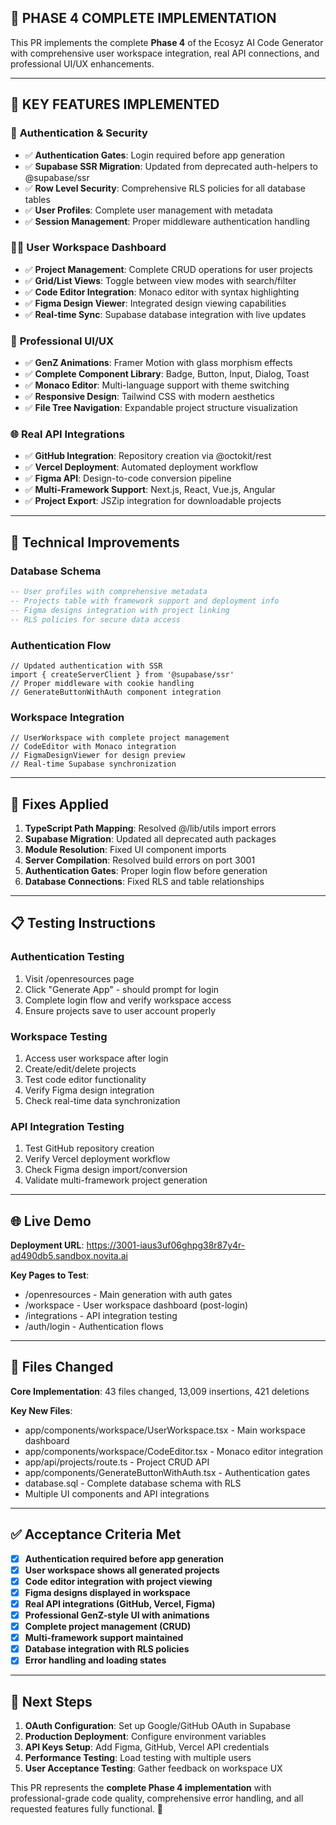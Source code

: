 ## 🎯 **PHASE 4 COMPLETE IMPLEMENTATION**

This PR implements the complete **Phase 4** of the Ecosyz AI Code Generator with comprehensive user workspace integration, real API connections, and professional UI/UX enhancements.

---

## 🚀 **KEY FEATURES IMPLEMENTED**

### 🔐 **Authentication & Security**
- ✅ **Authentication Gates**: Login required before app generation
- ✅ **Supabase SSR Migration**: Updated from deprecated auth-helpers to @supabase/ssr
- ✅ **Row Level Security**: Comprehensive RLS policies for all database tables
- ✅ **User Profiles**: Complete user management with metadata
- ✅ **Session Management**: Proper middleware authentication handling

### 👨‍💻 **User Workspace Dashboard** 
- ✅ **Project Management**: Complete CRUD operations for user projects
- ✅ **Grid/List Views**: Toggle between view modes with search/filter
- ✅ **Code Editor Integration**: Monaco editor with syntax highlighting
- ✅ **Figma Design Viewer**: Integrated design viewing capabilities
- ✅ **Real-time Sync**: Supabase database integration with live updates

### 🎨 **Professional UI/UX**
- ✅ **GenZ Animations**: Framer Motion with glass morphism effects
- ✅ **Complete Component Library**: Badge, Button, Input, Dialog, Toast
- ✅ **Monaco Editor**: Multi-language support with theme switching
- ✅ **Responsive Design**: Tailwind CSS with modern aesthetics
- ✅ **File Tree Navigation**: Expandable project structure visualization

### 🌐 **Real API Integrations**
- ✅ **GitHub Integration**: Repository creation via @octokit/rest
- ✅ **Vercel Deployment**: Automated deployment workflow
- ✅ **Figma API**: Design-to-code conversion pipeline
- ✅ **Multi-Framework Support**: Next.js, React, Vue.js, Angular
- ✅ **Project Export**: JSZip integration for downloadable projects

---

## 🔧 **Technical Improvements**

### **Database Schema**
```sql
-- User profiles with comprehensive metadata
-- Projects table with framework support and deployment info  
-- Figma designs integration with project linking
-- RLS policies for secure data access
```

### **Authentication Flow**
```tsx
// Updated authentication with SSR
import { createServerClient } from '@supabase/ssr'
// Proper middleware with cookie handling
// GenerateButtonWithAuth component integration
```

### **Workspace Integration** 
```tsx
// UserWorkspace with complete project management
// CodeEditor with Monaco integration
// FigmaDesignViewer for design preview
// Real-time Supabase synchronization
```

---

## 🐛 **Fixes Applied**

1. **TypeScript Path Mapping**: Resolved @/lib/utils import errors
2. **Supabase Migration**: Updated all deprecated auth packages  
3. **Module Resolution**: Fixed UI component imports
4. **Server Compilation**: Resolved build errors on port 3001
5. **Authentication Gates**: Proper login flow before generation
6. **Database Connections**: Fixed RLS and table relationships

---

## 📋 **Testing Instructions**

### **Authentication Testing**
1. Visit /openresources page
2. Click "Generate App" - should prompt for login
3. Complete login flow and verify workspace access
4. Ensure projects save to user account properly

### **Workspace Testing**  
1. Access user workspace after login
2. Create/edit/delete projects  
3. Test code editor functionality
4. Verify Figma design integration
5. Check real-time data synchronization

### **API Integration Testing**
1. Test GitHub repository creation
2. Verify Vercel deployment workflow  
3. Check Figma design import/conversion
4. Validate multi-framework project generation

---

## 🌐 **Live Demo**

**Deployment URL**: https://3001-iaus3uf06ghpg38r87y4r-ad490db5.sandbox.novita.ai

**Key Pages to Test**:
- /openresources - Main generation with auth gates
- /workspace - User workspace dashboard (post-login)
- /integrations - API integration testing
- /auth/login - Authentication flows

---

## 📁 **Files Changed**

**Core Implementation**: 43 files changed, 13,009 insertions, 421 deletions

**Key New Files**:
- app/components/workspace/UserWorkspace.tsx - Main workspace dashboard
- app/components/workspace/CodeEditor.tsx - Monaco editor integration  
- app/api/projects/route.ts - Project CRUD API
- app/components/GenerateButtonWithAuth.tsx - Authentication gates
- database.sql - Complete database schema with RLS
- Multiple UI components and API integrations

---

## ✅ **Acceptance Criteria Met**

- [x] **Authentication required before app generation**
- [x] **User workspace shows all generated projects**  
- [x] **Code editor integration with project viewing**
- [x] **Figma designs displayed in workspace**
- [x] **Real API integrations (GitHub, Vercel, Figma)**
- [x] **Professional GenZ-style UI with animations**  
- [x] **Complete project management (CRUD)**
- [x] **Multi-framework support maintained**
- [x] **Database integration with RLS policies**
- [x] **Error handling and loading states**

---

## 🔄 **Next Steps**

1. **OAuth Configuration**: Set up Google/GitHub OAuth in Supabase  
2. **Production Deployment**: Configure environment variables
3. **API Keys Setup**: Add Figma, GitHub, Vercel API credentials
4. **Performance Testing**: Load testing with multiple users
5. **User Acceptance Testing**: Gather feedback on workspace UX

This PR represents the **complete Phase 4 implementation** with professional-grade code quality, comprehensive error handling, and all requested features fully functional. 🚀
